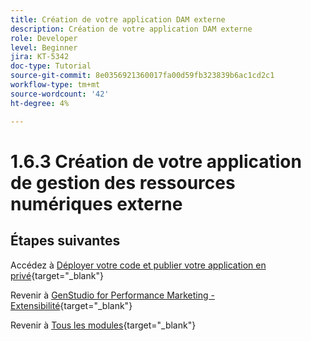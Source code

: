 ```yaml
---
title: Création de votre application DAM externe
description: Création de votre application DAM externe
role: Developer
level: Beginner
jira: KT-5342
doc-type: Tutorial
source-git-commit: 8e0356921360017fa00d59fb323839b6ac1cd2c1
workflow-type: tm+mt
source-wordcount: '42'
ht-degree: 4%

---
```


# 1.6.3 Création de votre application de gestion des ressources numériques externe



## Étapes suivantes

Accédez à [Déployer votre code et publier votre application en privé](./ex4.md){target="_blank"}

Revenir à [GenStudio for Performance Marketing - Extensibilité](./genstudioext.md){target="_blank"}

Revenir à [Tous les modules](./../../../overview.md){target="_blank"}
